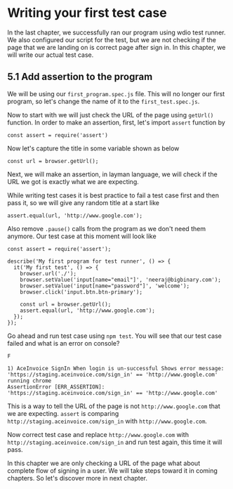 # Writing your first test case

In the last chapter, we successfully ran our program using wdio test runner. We also configured our script for the test, but we are not checking if the page that we are landing on is correct page after sign in. In this chapter, we will write our actual test case.

## 5.1 Add assertion to the program

We will be using our `first_program.spec.js` file. This will no longer our first program, so let's change the name of it to the `first_test.spec.js`.

Now to start with we will just check the URL of the page using `getUrl()` function. In order to make an assertion, first, let's import `assert` function by

```
const assert = require('assert')
```

Now let's capture the title in some variable shown as below

```
const url = browser.getUrl();
```

Next, we will make an assertion, in layman language, we will check if the URL we got is exactly what we are expecting.

While writing test cases it is best practice to fail a test case first and then pass it, so we will give any random title at a start like

```
assert.equal(url, 'http://www.google.com');
```

Also remove `.pause()` calls from the program as we don't need them anymore. Our test case at this moment will look like


```
const assert = require('assert');

describe('My first program for test runner', () => {
  it('My first test', () => {
    browser.url('./');
    browser.setValue('input[name="email"]', 'neeraj@bigbinary.com');
    browser.setValue('input[name="password"]', 'welcome');
    browser.click('input.btn.btn-primary');

    const url = browser.getUrl();
    assert.equal(url, 'http://www.google.com');
  });
});
```

Go ahead and run test case using `npm test`. You will see that our test case failed and what is an error on console?

```
F

1) AceInvoice SignIn When login is un-successful Shows error message:
'https://staging.aceinvoice.com/sign_in' == 'http://www.google.com'
running chrome
AssertionError [ERR_ASSERTION]: 'https://staging.aceinvoice.com/sign_in' == 'http://www.google.com'
```

This is a way to tell the URL of the page is not `http://www.google.com` that we are expecting. `assert` is comparing `http://staging.aceinvoice.com/sign_in` with `http://www.google.com`.

Now correct test case and replace `http://www.google.com` with `http://staging.aceinvoice.com/sign_in` and run test again, this time it will pass.

In this chapter we are only checking a URL of the page what about complete flow of signing in a user. We will take steps toward it in coming chapters. So let's discover more in next chapter.

